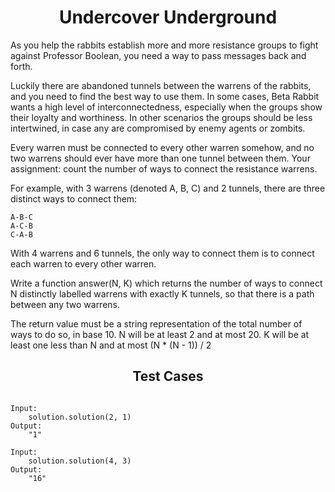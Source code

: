 <h1 align= "center"><b>Undercover Underground</b></h1>

As you help the rabbits establish more and more resistance groups to fight against Professor Boolean, you need a way to pass messages back and forth.

Luckily there are abandoned tunnels between the warrens of the rabbits, and you need to find the best way to use them. In some cases, Beta Rabbit wants a high level of interconnectedness, especially when the groups show their loyalty and worthiness. In other scenarios the groups should be less intertwined, in case any are compromised by enemy agents or zombits.

Every warren must be connected to every other warren somehow, and no two warrens should ever have more than one tunnel between them. Your assignment: count the number of ways to connect the resistance warrens.

For example, with 3 warrens (denoted A, B, C) and 2 tunnels, there are three distinct ways to connect them:

    A-B-C
    A-C-B
    C-A-B

With 4 warrens and 6 tunnels, the only way to connect them is to connect each warren to every other warren.

Write a function answer(N, K) which returns the number of ways to connect N distinctly labelled warrens with exactly K tunnels, so that there is a path between any two warrens.

The return value must be a string representation of the total number of ways to do so, in base 10.
N will be at least 2 and at most 20.
K will be at least one less than N and at most (N * (N - 1)) / 2

<h2 align= "center"><b>Test Cases</b></h2>

```

Input:
    solution.solution(2, 1)
Output:
    "1"

Input:
    solution.solution(4, 3)
Output:
    "16"

```
